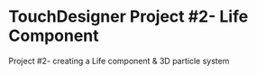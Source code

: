 # TouchDesigner Project #2- Life Component
 Project #2- creating a Life component & 3D particle system
